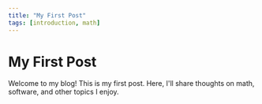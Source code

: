 ```yaml
---
title: "My First Post"
tags: [introduction, math]
---
```


# My First Post
Welcome to my blog! This is my first post. Here, I'll share thoughts on math, software, and other topics I enjoy.
